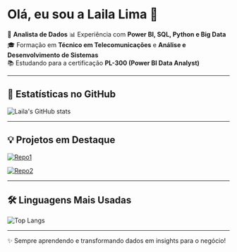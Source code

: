 # Olá, eu sou a Laila Lima 👋

🎯 **Analista de Dados** 
📊 Experiência com **Power BI, SQL, Python e Big Data**  
🎓 Formação em **Técnico em Telecomunicações** e **Análise e Desenvolvimento de Sistemas**  
📚 Estudando para a certificação **PL-300 (Power BI Data Analyst)**  

---

## 🚀 Estatísticas no GitHub
![Laila's GitHub stats](https://github-readme-stats.vercel.app/api?username=lailaal&show_icons=true&theme=dracula)

---

## 💡 Projetos em Destaque
[![Repo1](https://github-readme-stats.vercel.app/api/pin/?username=lailaal&repo=dio-lab-open-source&theme=dracula)](https://github.com/lailaal/dio-lab-open-source)

[![Repo2](https://github-readme-stats.vercel.app/api/pin/?username=lailaal&repo=algum-projeto&theme=dracula)](https://github.com/lailaal/algum-projeto)

---

## 🛠️ Linguagens Mais Usadas
![Top Langs](https://github-readme-stats.vercel.app/api/top-langs/?username=lailaal&layout=compact&theme=dracula)

---

✨ Sempre aprendendo e transformando dados em insights para o negócio!
